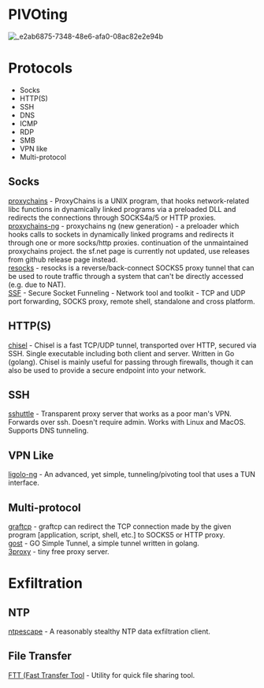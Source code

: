 # PIVOting
![_e2ab6875-7348-48e6-afa0-08ac82e2e94b](https://github.com/szybnev/pivoting/assets/32132485/68b731fd-7ae1-4841-93cd-9f0ba2412737)


# Protocols
- Socks
- HTTP(S)
- SSH
- DNS
- ICMP
- RDP
- SMB
- VPN like
- Multi-protocol

## Socks
[proxychains](https://github.com/haad/proxychains) - ProxyChains is a UNIX program, that hooks network-related libc functions in dynamically linked programs via a preloaded DLL and redirects the connections through SOCKS4a/5 or HTTP proxies.<br>
[proxychains-ng](https://github.com/rofl0r/proxychains-ng) - proxychains ng (new generation) - a preloader which hooks calls to sockets in dynamically linked programs and redirects it through one or more socks/http proxies. continuation of the unmaintained proxychains project. the sf.net page is currently not updated, use releases from github release page instead.<br>
[resocks](https://github.com/RedTeamPentesting/resocks) - resocks is a reverse/back-connect SOCKS5 proxy tunnel that can be used to route traffic through a system that can't be directly accessed (e.g. due to NAT).<br>
[SSF](https://github.com/securesocketfunneling/ssf) - Secure Socket Funneling - Network tool and toolkit - TCP and UDP port forwarding, SOCKS proxy, remote shell, standalone and cross platform.

## HTTP(S)
[chisel](https://github.com/jpillora/chisel) - Chisel is a fast TCP/UDP tunnel, transported over HTTP, secured via SSH. Single executable including both client and server. Written in Go (golang). Chisel is mainly useful for passing through firewalls, though it can also be used to provide a secure endpoint into your network.


## SSH
[sshuttle](https://github.com/sshuttle/sshuttle) - Transparent proxy server that works as a poor man's VPN. Forwards over ssh. Doesn't require admin. Works with Linux and MacOS. Supports DNS tunneling.

## VPN Like
[ligolo-ng](https://github.com/nicocha30/ligolo-ng) - An advanced, yet simple, tunneling/pivoting tool that uses a TUN interface.

## Multi-protocol
[graftcp](https://github.com/hmgle/graftcp) - graftcp can redirect the TCP connection made by the given program [application, script, shell, etc.] to SOCKS5 or HTTP proxy.<br>
[gost](https://github.com/ginuerzh/gost) - GO Simple Tunnel, a simple tunnel written in golang.<br>
[3proxy](https://github.com/3proxy/3proxy) - tiny free proxy server.

# Exfiltration
## NTP
[ntpescape](https://github.com/evallen/ntpescape) - A reasonably stealthy NTP data exfiltration client.
## File Transfer
[FTT (Fast Transfer Tool](https://github.com/SidneyJob/FTT) -  Utility for quick file sharing tool. 
